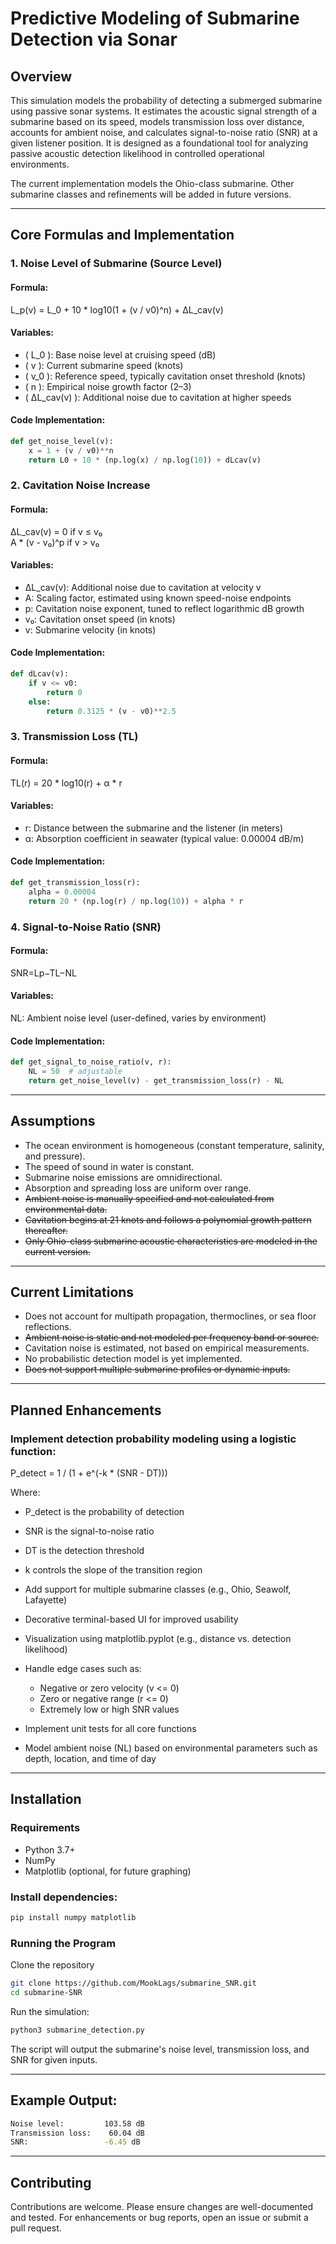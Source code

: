 # Predictive Modeling of Submarine Detection via Sonar

## Overview

This simulation models the probability of detecting a submerged submarine using passive sonar systems. It estimates the acoustic signal strength of a submarine based on its speed, models transmission loss over distance, accounts for ambient noise, and calculates signal-to-noise ratio (SNR) at a given listener position. It is designed as a foundational tool for analyzing passive acoustic detection likelihood in controlled operational environments.

The current implementation models the Ohio-class submarine. Other submarine classes and refinements will be added in future versions.

---

## Core Formulas and Implementation

### 1. **Noise Level of Submarine (Source Level)**

#### Formula:

L_p(v) = L_0 + 10 * log10(1 + (v / v0)^n) + ΔL_cav(v)

#### Variables:

- \( L_0 \): Base noise level at cruising speed (dB)
- \( v \): Current submarine speed (knots)
- \( v_0 \): Reference speed, typically cavitation onset threshold (knots)
- \( n \): Empirical noise growth factor (2–3)
- \( ΔL_cav(v) \): Additional noise due to cavitation at higher speeds

#### Code Implementation:

```python
def get_noise_level(v):
    x = 1 + (v / v0)**n
    return L0 + 10 * (np.log(x) / np.log(10)) + dLcav(v)
```

### 2. **Cavitation Noise Increase**

#### Formula:

ΔL_cav(v) = 
    0                        if v ≤ v₀  
    A * (v - v₀)^p           if v > v₀
    
#### Variables:

- ΔL_cav(v): Additional noise due to cavitation at velocity v
- A: Scaling factor, estimated using known speed-noise endpoints
- p: Cavitation noise exponent, tuned to reflect logarithmic dB growth
- v₀: Cavitation onset speed (in knots)
- v: Submarine velocity (in knots)

#### Code Implementation:
```python
def dLcav(v): 
    if v <= v0:
        return 0
    else:
        return 0.3125 * (v - v0)**2.5
```

### 3. Transmission Loss (TL)

#### Formula:

TL(r) = 20 * log10(r) + α * r

#### Variables:

- r: Distance between the submarine and the listener (in meters)
- α: Absorption coefficient in seawater (typical value: 0.00004 dB/m)

#### Code Implementation:
```python
def get_transmission_loss(r): 
    alpha = 0.00004
    return 20 * (np.log(r) / np.log(10)) + alpha * r
```

### 4. Signal-to-Noise Ratio (SNR)

#### Formula:

SNR=Lp−TL−NL

#### Variables:

NL: Ambient noise level (user-defined, varies by environment)

#### Code Implementation:

```python
def get_signal_to_noise_ratio(v, r):
    NL = 50  # adjustable
    return get_noise_level(v) - get_transmission_loss(r) - NL
```
---

## Assumptions

- The ocean environment is homogeneous (constant temperature, salinity, and pressure).
- The speed of sound in water is constant.
- Submarine noise emissions are omnidirectional.
- Absorption and spreading loss are uniform over range.
- ~~Ambient noise is manually specified and not calculated from environmental data.~~
- ~~Cavitation begins at 21 knots and follows a polynomial growth pattern thereafter.~~
- ~~Only Ohio-class submarine acoustic characteristics are modeled in the current version.~~

---

## Current Limitations

- Does not account for multipath propagation, thermoclines, or sea floor reflections.
- ~~Ambient noise is static and not modeled per frequency band or source.~~
- Cavitation noise is estimated, not based on empirical measurements.
- No probabilistic detection model is yet implemented.
- ~~Does not support multiple submarine profiles or dynamic inputs.~~

---

## Planned Enhancements

### Implement detection probability modeling using a logistic function:

P_detect = 1 / (1 + e^(-k * (SNR - DT)))

Where:
- P_detect is the probability of detection
- SNR is the signal-to-noise ratio
- DT is the detection threshold
- k controls the slope of the transition region

- Add support for multiple submarine classes (e.g., Ohio, Seawolf, Lafayette)
- Decorative terminal-based UI for improved usability
- Visualization using matplotlib.pyplot (e.g., distance vs. detection likelihood)
- Handle edge cases such as:
  - Negative or zero velocity (v <= 0)
  - Zero or negative range (r <= 0)
  - Extremely low or high SNR values
- Implement unit tests for all core functions
- Model ambient noise (NL) based on environmental parameters such as depth, location, and time of day

---

## Installation
### Requirements

- Python 3.7+
- NumPy
- Matplotlib (optional, for future graphing)

### Install dependencies:
```bash
pip install numpy matplotlib
```
### Running the Program

Clone the repository
```bash
git clone https://github.com/MookLags/submarine_SNR.git
cd submarine-SNR
```
Run the simulation:
```bash
python3 submarine_detection.py
```
The script will output the submarine's noise level, transmission loss, and SNR for given inputs.

---
## Example Output:
```bash
Noise level:         103.58 dB
Transmission loss:    60.04 dB
SNR:                 -6.45 dB
```

---

## Contributing

Contributions are welcome. Please ensure changes are well-documented and tested. For enhancements or bug reports, open an issue or submit a pull request.
